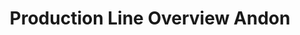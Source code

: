 ---
layout: article
title: Production Line Overview Andon
description: 
  - This template gives an overview of a single production line with different stations. In addition, the performance of the different shifts, reports of the last activities as well as the OEE can be visualized. To use this template, you only need to replace the Timer Scripts with your data sources.
lang: en
weight: 1000
isDraft: false
ref: Production-Line-Overview-Andon
carousel: true
category:
  - Recommended
  - Andon
  - Production
  - OEE
  - KPI
image: Production-Line-Overview-Andon.png
image_thumbnail: Production-Line-Overview-Andon_thumbnail.png
download: Production-Line-Overview-Andon.pbmx
overview_description:
overview_benefits:
overview_data_sources:
---